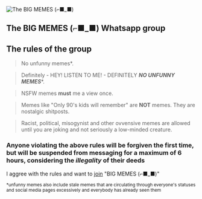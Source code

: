 ![The BIG MEMES (⌐■_■)](https://suryacoaching.com/ssff/big.png)
## The BIG MEMES (⌐■_■) Whatsapp group

## The rules of the group

>No unfunny memes*.

>Definitely - HEY! LISTEN TO ME! - DEFINITELY ***NO UNFUNNY MEMES****.

>NSFW memes **must** me a view once.

>Memes like "Only 90's kids will remember" are **NOT** memes. They are nostalgic shitposts.

>Racist, political, misogynist and other ovvensive memes are allowed until you are joking and not seriously a low-minded creature.

### Anyone violating the above rules will be forgiven the first time, but will be suspended from messaging for a maximum of 6 hours, considering the *illegality* of their deeds

I aggree with the rules and want to [join](https://chat.whatsapp.com/CCBOT11CHKj83ROMdICfBN) "BIG MEMES (⌐■_■)"

<sub>*unfunny memes also include stale memes that are circulating through everyone's statuses and social media pages excessively and everybody has already seen them</sub>
